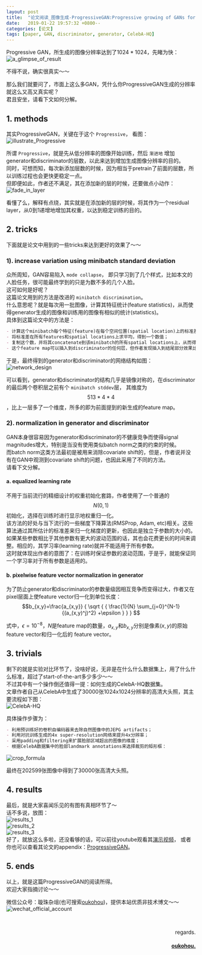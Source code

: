 ```yaml
---
layout: post
title:  "论文阅读_图像生成-ProgressiveGAN:Progressive growing of GANs for improved quality, stability, and variation"
date:   2019-01-22 19:57:32 +0800--
categories: [论文]
tags: [paper, GAN, discriminator, generator, CelebA-HQ]  
---
```



Progressive GAN，所生成的图像分辨率达到了$1024*1024$，先睹为快：  
![a_glimpse_of_result](https://raw.githubusercontent.com/oukohou/image_gallery/master/blogs/progressive_GAN/a_glimpse_of_results.png)  

不得不说，确实很真实～～  

那么我们就要问了，市面上这么多GAN，凭什么你ProgressiveGAN生成的分辨率就这么又高又真实呢？  
君且安坐，请看下文如何分解。  

## 1. methods  
其实ProgressiveGAN，关键在于这个 `Progressive`， 看图：  
![illustrate_Progressive](https://raw.githubusercontent.com/oukohou/image_gallery/master/blogs/progressive_GAN/illustrate_Progressive.png)  

所谓 `Progressive`，就是先从低分辨率的图像开始训练，然后 `渐进地` 增加generator和discriminator的层数，以此来达到增加生成图像分辨率的目的。  
同时，可想而知，每次新添加层数的时候，因为相当于pretrain了前面的层数，所以训练过程也会更快更稳定一点。  
但即便如此，作者还不满足，其在添加新的层的时候，还要做点小动作：  
![fade_in_layer](https://raw.githubusercontent.com/oukohou/image_gallery/master/blogs/progressive_GAN/fade_in_layer.png)  

看懂了么，解释有点绕，其实就是在添加新的层的时候，将其作为一个residual layer，从0到1递增地增加其权重，以达到稳定训练的目的。  

## 2. tricks  
下面就是论文中用到的一些tricks来达到更好的效果了～～  
### 1). increase variation using minibatch standard deviation  
众所周知，GAN容易陷入 `mode collapse`， 即只学习到了几个样式，比如本文的人脸任务，很可能最终学到的只是为数不多的几个人脸。  
这可如何是好呢？  
这篇论文用到的方法是改进的 `minibatch discrimination`。  
什么意思呢？就是每次用一批图像，计算其特征统计(feature statistics)，从而使得generator生成的图像和训练用的图像有相似的统计(statistics)。    
具体到这篇论文中的方法是：  
```markdown
- 计算这个minibatch每个特征(feature)在每个空间位置(spatial location)上的标准差；  
- 将标准差在所有features和spatial locations上求平均，得到一个数值；  
- 复制这个数，并将其concatenate到该minibatch的所有spatial locations上，从而得到一个额外的feature map。  
- 这个feature map可以插入到discriminator的任何层，但作者发现插入到结尾部分效果比较好。  
```
于是，最终得到的generator和discriminator的网络结构如图：  
![network_design](https://raw.githubusercontent.com/oukohou/image_gallery/master/blogs/progressive_GAN/network_design.png)  

可以看到，generator和discriminator的结构几乎是镜像对称的，在discriminator的最后两个卷积层之前有个 `minibatch stddev`层，
其维度为$$513*4*4$$，比上一层多了一个维度，所多的即为前面提到的新生成的feature map。  


### 2). normalization in generator and discriminator 
GAN本身很容易因为generator和discriminator的不健康竞争而使得signal magnitudes增大，特别是当没有使用类似batch norm之类的约束的时候。    
而batch norm这类方法最初是被用来消除covariate shift的，但是，作者说并没有在GAN中观测到covariate shift的问题，也因此采用了不同的方法。  
请看下文分解。  
#### a. equalized learning rate
不用于当前流行的精细设计的权重初始化套路，作者使用了一个普通的$$N(0,1)$$初始化，选择在训练时进行显示地权重归一化。  
该方法的好处与当下流行的一些梯度下降算法(RMSProp, Adam, etc)相关。这些算法通过其所估计的标准差来归一化梯度的更新，也因此是独立于参数的大小的。  
如果某些参数相比于其他参数有更大的波动范围的话，其也会花费更长的时间来调整。相应的，其学习率(learning rate)就并不能适用于所有参数。    
这时就体现出作者的意图了：在训练时保证参数的波动范围，于是乎，就能保证同一个学习率对于所有参数是适用的。   

#### b. pixelwise feature vector normalization in generator
为了防止generator和discriminator的参数量级因相互竞争而变得过大，作者又在pixel层面上使feature vector归一化到单位长度：  
$$b_{x,y}=\frac{a_{x,y}}
{
\sqrt
{
{
\frac{1}{N}
\sum_{j=0}^{N-1}
{(a_(x,y)^j)^2}
+\epsilon
}
}
}
$$  

式中，$\epsilon=10^{-8}$，$N$是feature map的数量，$a_{x,y}$和$b_{x,y}$分别是像素$(x,y)$的原始feature vector和归一化后的
feature vector。  

## 3. trivials
剩下的就是实验对比环节了，没啥好说，无非是在什么什么数据集上，用了什么什么标准，超过了start-of-the-art多少多少～～  
不过其中有一个操作倒还值得一提：如何生成的CelebA-HQ数据集。  
文章作者自己从CelebA中生成了30000张1024x1024分辨率的高清大头照，其主要流程如下图：  
![CelebA-HQ](https://raw.githubusercontent.com/oukohou/image_gallery/master/blogs/progressive_GAN/CelebA_HQ.png)  

具体操作步骤为：  
```markdown
- 利用预训练好的卷积自编码器来去除自然图像中的JEPG artifacts；  
- 利用对抗训练生成的4x super-resolution网络来提升4x分辨率；  
- 采用padding和filtering来扩展脸部区域超出的图像的维度；  
- 根据CelebA数据集中的脸部landmark annotations来选择裁剪的矩形框：  
```
![crop_formula](https://raw.githubusercontent.com/oukohou/image_gallery/master/blogs/progressive_GAN/crop_formula.png)   

最终在202599张图像中得到了30000张高清大头照。  

## 4. results
最后，就是大家喜闻乐见的有图有真相环节了～  
话不多说，放图：  
![results_1](https://raw.githubusercontent.com/oukohou/image_gallery/master/blogs/progressive_GAN/results_1.png)  
![results_2](https://raw.githubusercontent.com/oukohou/image_gallery/master/blogs/progressive_GAN/results_2.png)  
![results_3](https://raw.githubusercontent.com/oukohou/image_gallery/master/blogs/progressive_GAN/results_3.png)  
好了，就放这么多啦，还没看够的话，可以前往youtube观看其[演示视频](https://www.youtube.com/watch?v=G06dEcZ-QTg&feature=youtu.be)，
或者你也可以查看其论文的appendix：[ProgressiveGAN](https://arxiv.org/abs/1710.10196)。  

  
## 5. ends

以上，就是这篇ProgressiveGAN的阅读所得。  
欢迎大家指摘讨论～～    

微信公众号：璇珠杂俎(也可搜索[oukohou](https://mp.weixin.qq.com/s?__biz=MzI4NDExMTY3Nw==&mid=2648482320&idx=1&sn=eed9a99345f8bf8131fffc540427e140&chksm=f3a86442c4dfed546b4855064d0927e3bce196069b8831a068a14231aa09f2873b172e1e6e51&mpshare=1&scene=1&srcid=0107t2urx21BeBUfcMPS2ogz&pass_ticket=fu191t%2BGZ6NYnNF4YbdZFosX0u1IftKDb41H6BdplZ5RbNhqFsvaxvM06WSl2gES#rd))，提供本站优质非技术博文～～
![wechat_official_account](https://renxiaorui.github.io/assets/imgs/wechat_official_account.png)  





<br>
<p  align="right">regards.</p>
<h4 align="right">
    <a href="https://renxiaorui.github.io/">
        oukohou.
    </a>
</h4>

